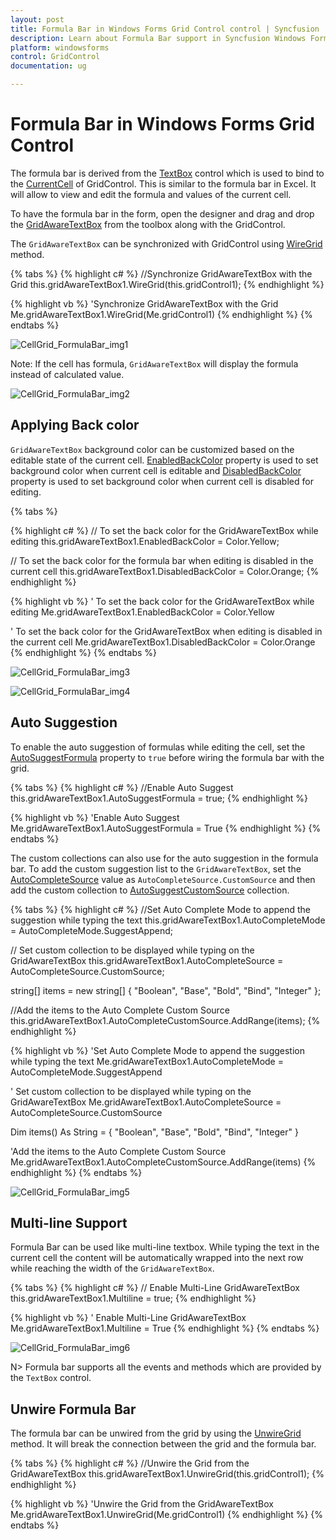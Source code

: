 ```yaml
---
layout: post
title: Formula Bar in Windows Forms Grid Control control | Syncfusion
description: Learn about Formula Bar support in Syncfusion Windows Forms Grid Control, its elements and more details.
platform: windowsforms
control: GridControl
documentation: ug

---
```

# Formula Bar in Windows Forms Grid Control

The formula bar is derived from the [TextBox](https://msdn.microsoft.com/en-us/library/system.windows.forms.textbox.aspx#) control which is used to bind to the [CurrentCell](https://help.syncfusion.com/cr/windowsforms/Syncfusion.Windows.Forms.Grid.Grouping.GridNestedTableControl.html#Syncfusion_Windows_Forms_Grid_Grouping_GridNestedTableControl_CurrentCell) of GridControl. This is similar to the formula bar in Excel. It will allow to view and edit the formula and values of the current cell.  

To have the formula bar in the form, open the designer and drag and drop the [GridAwareTextBox](http://help.syncfusion.com/cr/windowsforms/Syncfusion.Windows.Forms.Grid.GridAwareTextBox.html#) from the toolbox along with the GridControl.

The `GridAwareTextBox` can be synchronized with GridControl using [WireGrid](https://help.syncfusion.com/cr/windowsforms/Syncfusion.Windows.Forms.Grid.GridAwareTextBox.html#Syncfusion_Windows_Forms_Grid_GridAwareTextBox_WireGrid_Syncfusion_Windows_Forms_Grid_GridControlBase_) method. 

{% tabs %}
{% highlight c# %}
//Synchronize GridAwareTextBox with the Grid
this.gridAwareTextBox1.WireGrid(this.gridControl1);
{% endhighlight %}

{% highlight vb %}
'Synchronize GridAwareTextBox with the Grid
Me.gridAwareTextBox1.WireGrid(Me.gridControl1)
{% endhighlight %}
{% endtabs %}

![CellGrid_FormulaBar_img1](CellGrid_FormulaBar_images/CellGrid_FormulaBar_img1.jpeg)


Note: If the cell has formula, `GridAwareTextBox` will display the formula instead of calculated value.

![CellGrid_FormulaBar_img2](CellGrid_FormulaBar_images/CellGrid_FormulaBar_img2.jpeg)


## Applying Back color 

`GridAwareTextBox` background color can be customized based on the editable state of the current cell. [EnabledBackColor](https://help.syncfusion.com/cr/windowsforms/Syncfusion.Windows.Forms.Grid.GridAwareTextBox.html#Syncfusion_Windows_Forms_Grid_GridAwareTextBox_EnabledBackColor) property is used to set background color when current cell is editable and [DisabledBackColor](https://help.syncfusion.com/cr/windowsforms/Syncfusion.Windows.Forms.Grid.GridAwareTextBox.html#Syncfusion_Windows_Forms_Grid_GridAwareTextBox_DisabledBackColor) property is used to set background color when current cell is disabled for editing. 

{% tabs %}

{% highlight c# %}
// To set the back color for the GridAwareTextBox while editing 
this.gridAwareTextBox1.EnabledBackColor = Color.Yellow;

// To set the back color for the formula bar when editing is disabled in the current cell
this.gridAwareTextBox1.DisabledBackColor = Color.Orange;
{% endhighlight %}

{% highlight vb %}
' To set the back color for the GridAwareTextBox while editing 
Me.gridAwareTextBox1.EnabledBackColor = Color.Yellow

' To set the back color for the GridAwareTextBox when editing is disabled in the current cell
Me.gridAwareTextBox1.DisabledBackColor = Color.Orange
{% endhighlight %}
{% endtabs %}

![CellGrid_FormulaBar_img3](CellGrid_FormulaBar_images/CellGrid_FormulaBar_img3.jpeg)

![CellGrid_FormulaBar_img4](CellGrid_FormulaBar_images/CellGrid_FormulaBar_img4.jpeg)


## Auto Suggestion

To enable the auto suggestion of formulas while editing the cell, set the [AutoSuggestFormula](https://help.syncfusion.com/cr/windowsforms/Syncfusion.Windows.Forms.Grid.GridAwareTextBox.html#Syncfusion_Windows_Forms_Grid_GridAwareTextBox_AutoSuggestFormula) property to `true` before wiring the formula bar with the grid. 

{% tabs %}
{% highlight c# %}
//Enable Auto Suggest
this.gridAwareTextBox1.AutoSuggestFormula = true;
{% endhighlight %}

{% highlight vb %}
'Enable Auto Suggest
Me.gridAwareTextBox1.AutoSuggestFormula = True
{% endhighlight %}
{% endtabs %}

The custom collections can also use for the auto suggestion in the formula bar. To add the custom suggestion list to the `GridAwareTextBox`, set the [AutoCompleteSource](https://msdn.microsoft.com/en-us/library/system.windows.forms.textbox.autocompletesource.aspx# "") value as `AutoCompleteSource.CustomSource` and then add the custom collection to [AutoSuggestCustomSource](https://msdn.microsoft.com/en-us/library/system.windows.forms.textbox.autocompletecustomsource.aspx# "") collection.

{% tabs %}
{% highlight c# %}
//Set Auto Complete Mode to append the suggestion while typing the text
this.gridAwareTextBox1.AutoCompleteMode = AutoCompleteMode.SuggestAppend;

// Set custom collection to be displayed while typing on the GridAwareTextBox
this.gridAwareTextBox1.AutoCompleteSource = AutoCompleteSource.CustomSource;

string[] items = new string[] { "Boolean", "Base", "Bold", "Bind", "Integer" };

//Add the items to the Auto Complete Custom Source
this.gridAwareTextBox1.AutoCompleteCustomSource.AddRange(items);
{% endhighlight %}

{% highlight vb %}
'Set Auto Complete Mode to append the suggestion while typing the text
Me.gridAwareTextBox1.AutoCompleteMode = AutoCompleteMode.SuggestAppend

' Set custom collection to be displayed while typing on the GridAwareTextBox
Me.gridAwareTextBox1.AutoCompleteSource = AutoCompleteSource.CustomSource

Dim items() As String = { "Boolean", "Base", "Bold", "Bind", "Integer" }

'Add the items to the Auto Complete Custom Source
Me.gridAwareTextBox1.AutoCompleteCustomSource.AddRange(items)
{% endhighlight %}
{% endtabs %}

![CellGrid_FormulaBar_img5](CellGrid_FormulaBar_images/CellGrid_FormulaBar_img5.jpeg)


## Multi-line Support

Formula Bar can be used like multi-line textbox. While typing the text in the current cell the content will be automatically wrapped into the next row while reaching the width of the `GridAwareTextBox`. 

{% tabs %}
{% highlight c# %}
// Enable Multi-Line GridAwareTextBox
this.gridAwareTextBox1.Multiline = true;
{% endhighlight %}

{% highlight vb %}
' Enable Multi-Line GridAwareTextBox
Me.gridAwareTextBox1.Multiline = True
{% endhighlight %}
{% endtabs %}

![CellGrid_FormulaBar_img6](CellGrid_FormulaBar_images/CellGrid_FormulaBar_img6.jpeg)


N> Formula bar supports all the events and methods which are provided by the `TextBox` control.

## Unwire Formula Bar

The formula bar can be unwired from the grid by using the [UnwireGrid](https://help.syncfusion.com/cr/windowsforms/Syncfusion.Windows.Forms.Grid.GridAwareTextBox.html#Syncfusion_Windows_Forms_Grid_GridAwareTextBox_UnwireGrid_Syncfusion_Windows_Forms_Grid_GridControlBase_) method. It will break the connection between the grid and the formula bar.

{% tabs %}
{% highlight c# %}
//Unwire the Grid from the GridAwareTextBox
this.gridAwareTextBox1.UnwireGrid(this.gridControl1);
{% endhighlight %}

{% highlight vb %}
'Unwire the Grid from the GridAwareTextBox
Me.gridAwareTextBox1.UnwireGrid(Me.gridControl1)
{% endhighlight %}
{% endtabs %}

